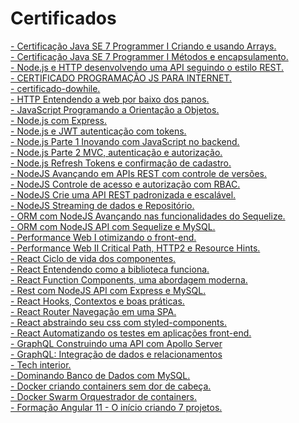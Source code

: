 # Certificados

<div>
  <a href="https://cursos.alura.com.br/certificate/a7b05b4a-69ed-4bd7-bad9-39b6b1e91cb5">
    - Certificação Java SE 7 Programmer I Criando e usando Arrays.
  </a>
</div>

<div>
  <a href="https://cursos.alura.com.br/certificate/df27a731-ce5e-42c8-b7be-14a4859c3649">
    - Certificação Java SE 7 Programmer I Métodos e encapsulamento.
  </a>
</div>

<div>
  <a href="https://cursos.alura.com.br/certificate/09320df1-c8b4-455d-bd67-9d027b72ec5c">
    - Node.js e HTTP desenvolvendo uma API seguindo o estilo REST.
  </a>
</div>

<div>
  <a
    href="https://github.com/Williams25/certificados/blob/master/CERTIFICADO%20PROGRAMA%C3%87%C3%83O%20JS%20PARA%20INTERNET.pdf">
    - CERTIFICADO PROGRAMAÇÃO JS PARA INTERNET.
  </a>
</div>

<div>
  <a href="https://github.com/Williams25/certificados/blob/master/certificado-dowhile.pdf">
    - certificado-dowhile.
  </a>
</div>

<div>
  <a href="https://cursos.alura.com.br/certificate/2d0bfdbe-d20e-40b5-ae98-7cfe2d987860">
    - HTTP Entendendo a web por baixo dos panos.
  </a>
</div>

<div>
  <a href="https://cursos.alura.com.br/certificate/d1ec660e-1785-44da-a565-1639212507bf">
    - JavaScript Programando a Orientação a Objetos.
  </a>
</div>

<div>
  <a href="https://cursos.alura.com.br/degree/certificate/e1cab2ae-4861-44a2-92ef-571c5f6fbf7b">
    - Node.js com Express.
  </a>
</div>

<div>
  <a href="https://cursos.alura.com.br/certificate/0d7461b2-3274-4a5c-a295-7fbdcfc8f07f">
    - Node.js e JWT autenticação com tokens.
  </a>
</div>

<div>
  <a href="https://cursos.alura.com.br/certificate/d9028f17-4d8d-4c89-87f8-8a6e02b1fbe8">
    - Node.js Parte 1 Inovando com JavaScript no backend.
  </a>
</div>

<div>
  <a href="https://cursos.alura.com.br/certificate/80366223-43a0-42a3-9fd8-56f8fdb0ace3">
    - Node.js Parte 2 MVC, autenticação e autorização.
  </a>
</div>

<div>
  <a href="https://cursos.alura.com.br/certificate/482e57ba-8d66-4baa-b165-d1db442dea95">
    - Node.js Refresh Tokens e confirmação de cadastro.
  </a>
</div>

<div>
  <a href="https://cursos.alura.com.br/certificate/6d9f1403-c304-4169-93a0-c7db0959ab2f">
    - NodeJS Avançando em APIs REST com controle de versões.
  </a>
</div>

<div>
  <a href="https://cursos.alura.com.br/certificate/ac1b72b3-3e66-4303-b468-e67f5a86f7ff">
    - NodeJS Controle de acesso e autorização com RBAC.
  </a>
</div>

<div>
  <a href="https://cursos.alura.com.br/certificate/2be0c2dc-f754-4c93-9875-838f53ebcb1c">
    - NodeJS Crie uma API REST padronizada e escalável.
  </a>
</div>

<div>
  <a href="https://cursos.alura.com.br/certificate/cb70f78b-8bc8-44bd-b637-bc43860a5860">
    - NodeJS Streaming de dados e Repositório.
  </a>
</div>

<div>
  <a href="https://cursos.alura.com.br/certificate/603d78a5-d650-40d6-b352-31fcc63349df">
    - ORM com NodeJS Avançando nas funcionalidades do Sequelize.
  </a>
</div>

<div>
  <a href="https://cursos.alura.com.br/certificate/71481c3a-a2fa-48a2-ba8e-41b222a47546">
    - ORM com NodeJS API com Sequelize e MySQL.
  </a>
</div>

<div>
  <a href="https://cursos.alura.com.br/certificate/034a7cdb-f1c3-4e20-b212-2f57b6594bd4">
    - Performance Web I otimizando o front-end.
  </a>
</div>

<div>
  <a href="https://cursos.alura.com.br/certificate/31d40521-ac5e-4575-8881-034632130d87">
    - Performance Web II Critical Path, HTTP2 e Resource Hints.
  </a>
</div>

<div>
  <a href="https://cursos.alura.com.br/certificate/f0cf1637-16d8-4acf-aa14-6926e0801944">
    - React Ciclo de vida dos componentes.
  </a>
</div>

<div>
  <a href="https://cursos.alura.com.br/certificate/c7cdb8a3-fc7a-4de7-83f7-a28338fcc72d">
    - React Entendendo como a biblioteca funciona.
  </a>
</div>

<div>
  <a href="https://cursos.alura.com.br/certificate/d803d0af-bd2f-4c96-8ca3-0119e1fe87d5">
    - React Function Components, uma abordagem moderna.
  </a>
</div>

<div>
  <a href="https://cursos.alura.com.br/certificate/06ddd1cd-2dd2-4f0e-99c0-593b5b6329de">
    - Rest com NodeJS API com Express e MySQL.
  </a>
</div>

<div>
  <a href="https://cursos.alura.com.br/certificate/92221cd7-e85f-49ac-8866-7e4e46425b58">
    - React Hooks, Contextos e boas práticas.
  </a>
</div>

<div>
  <a href="https://cursos.alura.com.br/certificate/b77d9432-d018-4d2f-8180-ac7d00030048">
    - React Router Navegação em uma SPA.
  </a>
</div>

<div>
  <a href="https://cursos.alura.com.br/certificate/50de252a-0eb9-482c-8318-74889dbb0765">
    - React abstraindo seu css com styled-components.
  </a>
</div>

<div>
  <a href="https://cursos.alura.com.br/certificate/b5038c97-4595-49dc-9d22-13f5cda75023">
    - React Automatizando os testes em aplicações front-end.
  </a>
</div>

<div>
  <a
    href="https://cursos.alura.com.br/certificate/f44915cb-79a1-4474-86b1-3383436f00bb">
    - GraphQL Construindo uma API com Apollo Server
  </a>
</div>

<div>
  <a
    href="https://cursos.alura.com.br/certificate/3da916be-0a2d-41b5-a0e2-262b0c1337bf">
    - GraphQL: Integração de dados e relacionamentos
  </a>
</div>

<div>
  <a href="https://github.com/Williams25/certificados/blob/master/Tech interior.pdf">
    - Tech interior.
  </a>
</div>

<div>
  <a href="https://github.com/Williams25/certificados/blob/master/Dominando Banco de Dados com MySQL.pdf">
    - Dominando Banco de Dados com MySQL.
  </a>
</div>

<div>
  <a
    href="https://cursos.alura.com.br/certificate/619c0b29-7df9-4bd6-9d9b-1895dbb3e0a4">
    - Docker criando containers sem dor de cabeça.
  </a>
</div>

<div>
  <a
    href="https://cursos.alura.com.br/certificate/b7d0ac61-0f6c-4164-86c8-1373cf436e60">
    - Docker Swarm Orquestrador de containers.
  </a>
</div>

<div>
  <a
    href="https://github.com/Williams25/certificados/blob/master/Formação Angular 11 - O início criando 7 projetos.pdf">
    - Formação Angular 11 - O início criando 7 projetos.
  </a>
</div>